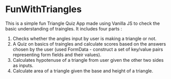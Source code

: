 # FunWithTriangles
This is a simple fun Triangle Quiz App made using Vanilla JS to check the basic understanding of traingles. It includes four parts :

1. Checks whether the angles input by user is making a triangle or not.
2. A Quiz on basics of traingles and calculate scores based on the answers chosen by the user (used FormData - construct a set of key/value pairs representing form fields and their values).
3. Calculates hypotenuse of a triangle from user given the other two sides as inputs.
4. Calculate area of a triangle given the base and height of a triangle.